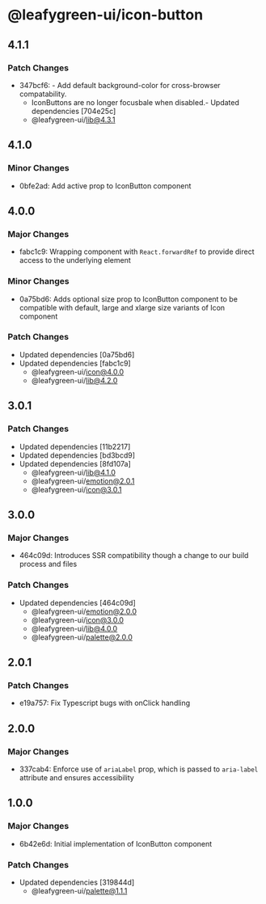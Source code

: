 # @leafygreen-ui/icon-button

## 4.1.1

### Patch Changes

- 347bcf6: - Add default background-color for cross-browser compatability.
  - IconButtons are no longer focusbale when disabled.- Updated dependencies [704e25c]
  - @leafygreen-ui/lib@4.3.1

## 4.1.0

### Minor Changes

- 0bfe2ad: Add active prop to IconButton component

## 4.0.0

### Major Changes

- fabc1c9: Wrapping component with `React.forwardRef` to provide direct access to the underlying element

### Minor Changes

- 0a75bd6: Adds optional size prop to IconButton component to be compatible with default, large and xlarge size variants of Icon component

### Patch Changes

- Updated dependencies [0a75bd6]
- Updated dependencies [fabc1c9]
  - @leafygreen-ui/icon@4.0.0
  - @leafygreen-ui/lib@4.2.0

## 3.0.1

### Patch Changes

- Updated dependencies [11b2217]
- Updated dependencies [bd3bcd9]
- Updated dependencies [8fd107a]
  - @leafygreen-ui/lib@4.1.0
  - @leafygreen-ui/emotion@2.0.1
  - @leafygreen-ui/icon@3.0.1

## 3.0.0

### Major Changes

- 464c09d: Introduces SSR compatibility though a change to our build process and files

### Patch Changes

- Updated dependencies [464c09d]
  - @leafygreen-ui/emotion@2.0.0
  - @leafygreen-ui/icon@3.0.0
  - @leafygreen-ui/lib@4.0.0
  - @leafygreen-ui/palette@2.0.0

## 2.0.1

### Patch Changes

- e19a757: Fix Typescript bugs with onClick handling

## 2.0.0

### Major Changes

- 337cab4: Enforce use of `ariaLabel` prop, which is passed to `aria-label` attribute and ensures accessibility

## 1.0.0

### Major Changes

- 6b42e6d: Initial implementation of IconButton component

### Patch Changes

- Updated dependencies [319844d]
  - @leafygreen-ui/palette@1.1.1
